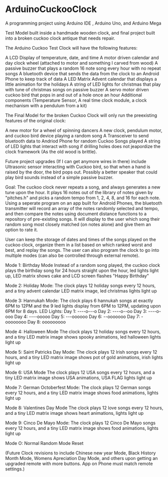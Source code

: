 # ArduinoCuckooClock
A programming project using Arduino IDE , Arduino Uno, and Arduino Mega

Test Model built inside a handmade wooden clock, and final project built into a broken cuckoo clock antique that needs repair. 

The Arduino Cuckoo Test Clock will have the following features:

A LCD Display of temperature, date, and time
A motor driven calendar and day clock wheel (attached to motor and something I carved from wood)
A passive buzzer that plays a random 16 note song every hour with no repeat songs
A bluetooth device that sends the data from the clock to an Android Phone to keep track of data
A LED Matrix Advent calendar that displays a little animation for the holidays
A string of LED lights for christmas that play with tune of christmas songs on passive buzzer
A servo motor driven cuckoo bird that pops in and out of a hole once an hour
Additional components (Temperature Sensor, A real time clock module, a clock mechanism with a pendulum from a kit)

The Final Model for the broken Cuckoo Clock will only run the preexisting features of the original clock:

A new motor for a wheel of spinning dancers
A new clock, pendulum motor, and cuckoo bird device playing a random song 
A Transceiver to send bluetooth data to Andriod Phone for random Cuckoo Songs played
A string of LED lights that interact with song if drilling holes does not jeapordize the clock framework (As the old wood is brittle). 

Future project upgrades (If I can get anymore wires in there) include Ultrasonic sensor interacting with Cuckoo bird, so that when a hand is raised by the door, the bird pops out. Possibly a better speaker that could play bird sounds instead of a simple passive buzzer.

Goal: The cuckoo clock never repeats a song, and always generates a new tune upon the hour. It plays 16 notes out of the library of notes given by 
"pitches.h" and picks a random tempo from 1, 2, 4, 8, and 16 for each note. Using a seperate program on an app built for Android Phones, the bluetooth transmitter will record an array of the notes randomly selected and tempo, and then compare the notes using document distance functions to a repository
of pre-existing songs. It will display to the user which song their random song most closely matched (on notes alone) and give them an option to rate it.

User can keep the storage of dates and times of the songs played on the cuckoo clock, organize them in a list based on which ranked worst and best, and replay the songs. The user can also program the clock to go into multiple modes (can also be controlled through external remote). 

Mode 1: Birthday Mode 
Instead of a random song played, the cuckoo clock plays the birthday song for 24 hours straight upon the hour, led lights light up, LED matrix shows cake and LCD screen flashes "Happy Birthday"

Mode 2: Holiday Mode:
The clock plays 12 holiday songs every 12 hours, and a tiny advent calendar LED matrix image, led christmas lights light up

Mode 3: Hannukah Mode:
The clock plays 6 hannukah songs at exactly 6PM to 12PM and the 9 led lights display from 6PM to 12PM, updating upon 6PM for 8 days. 
LED Lights:
Day 1: ----o---o
Day 2: ----o--oo
Day 3: ----o-ooo
Day 4: ----ooooo
Day 5: ---oooooo
Day 6: --ooooooo
Day 7: -oooooooo
Day 8: ooooooooo

Mode 4: Halloween Mode
The clock plays 12 holiday songs every 12 hours, and a tiny LED matrix image shows spooky animations, led halloween lights light up

Mode 5: Saint Patricks Day Mode: 
The clock plays 12 Irish songs every 12 hours, and a tiny LED matrix image shows pot of gold animations, irish lights light up

Mode 6: USA Mode
The clock plays 12 USA songs every 12 hours, and a tiny LED matrix image shows USA animations, USA FLAG lights light up

Mode 7: German Octoberfest Mode:
The clock plays 12 German songs every 12 hours, and a tiny LED matrix image shows food animations, lights light up

Mode 8: Valentines Day Mode
The clock plays 12 love songs every 12 hours, and a tiny LED matrix image shows heart animations, lights light up

Mode 9: Cinco De Mayo Mode:
The clock plays 12 Cinco De Mayo songs every 12 hours, and a tiny LED matrix image shows food animations, lights light up

Mode O: Normal Random Mode Reset

(Future Clock revisions to include Chinese new year Mode, Black History Month Mode, Womens Apreciation Day Mode, and others upon getting an upgraded remote with more buttons. App on Phone must match remote settings.)

